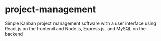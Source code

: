 # project-management
Simple Kanban project management software with a user interface using React.js on the frontend and Node.js, Express.js, and MySQL on the backend
